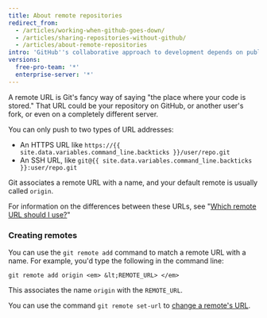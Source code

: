 ```yaml
---
title: About remote repositories
redirect_from:
  - /articles/working-when-github-goes-down/
  - /articles/sharing-repositories-without-github/
  - /articles/about-remote-repositories
intro: 'GitHub''s collaborative approach to development depends on publishing commits from your local repository for other people to view, fetch, and update.'
versions:
  free-pro-team: '*'
  enterprise-server: '*'
---
```


A remote URL is Git's fancy way of saying "the place where your code is stored."
That URL could be your repository on GitHub, or another user's fork, or even on
a completely different server.

You can only push to two types of URL addresses:

* An HTTPS URL like `https://{{ site.data.variables.command_line.backticks }}/user/repo.git`
* An SSH URL, like `git@{{ site.data.variables.command_line.backticks }}:user/repo.git`

Git associates a remote URL with a name, and your default remote is usually called `origin`.

For information on the differences between these URLs, see "[Which remote URL should I use?](/articles/which-remote-url-should-i-use)"

### Creating remotes

You can use the `git remote add` command to match a remote URL with a name.
For example, you'd type the following in the command line:

```shell
git remote add origin <em> &lt;REMOTE_URL> </em>
```

This associates the name `origin` with the `REMOTE_URL`.

You can use the command `git remote set-url` to [change a remote's URL](/articles/changing-a-remote-s-url).
